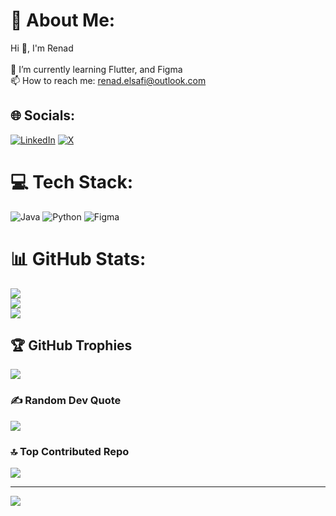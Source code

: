 # 💫 About Me:
 Hi 👋, I'm Renad<br><br>🌱 I’m currently learning Flutter, and Figma<br>📫 How to reach me: renad.elsafi@outlook.com


## 🌐 Socials:
[![LinkedIn](https://img.shields.io/badge/LinkedIn-%230077B5.svg?logo=linkedin&logoColor=white)]([https://linkedin.com/in/https://www.linkedin.com/in/renad-elsafi-a38a61262/](https://www.linkedin.com/in/renad-elsafi-a38a61262/)) [![X](https://img.shields.io/badge/X-black.svg?logo=X&logoColor=white)](https://x.com/reyyynad) 

# 💻 Tech Stack:
![Java](https://img.shields.io/badge/java-%23ED8B00.svg?style=for-the-badge&logo=openjdk&logoColor=white) ![Python](https://img.shields.io/badge/python-3670A0?style=for-the-badge&logo=python&logoColor=ffdd54) ![Figma](https://img.shields.io/badge/figma-%23F24E1E.svg?style=for-the-badge&logo=figma&logoColor=white)
# 📊 GitHub Stats:
![](https://github-readme-stats.vercel.app/api?username=Reyyynad&theme=tokyonight&hide_border=false&include_all_commits=false&count_private=false)<br/>
![](https://github-readme-streak-stats.herokuapp.com/?user=Reyyynad&theme=tokyonight&hide_border=false)<br/>
![](https://github-readme-stats.vercel.app/api/top-langs/?username=Reyyynad&theme=tokyonight&hide_border=false&include_all_commits=false&count_private=false&layout=compact)

## 🏆 GitHub Trophies
![](https://github-profile-trophy.vercel.app/?username=Reyyynad&theme=tokyonight&no-frame=false&no-bg=false&margin-w=4)

### ✍️ Random Dev Quote
![](https://quotes-github-readme.vercel.app/api?type=horizontal&theme=tokyonight)

### 🔝 Top Contributed Repo
![](https://github-contributor-stats.vercel.app/api?username=Reyyynad&limit=5&theme=tokyonight&combine_all_yearly_contributions=true)

---
[![](https://visitcount.itsvg.in/api?id=Reyyynad&icon=7&color=5)](https://visitcount.itsvg.in)

<!-- Proudly created with GPRM ( https://gprm.itsvg.in ) -->
